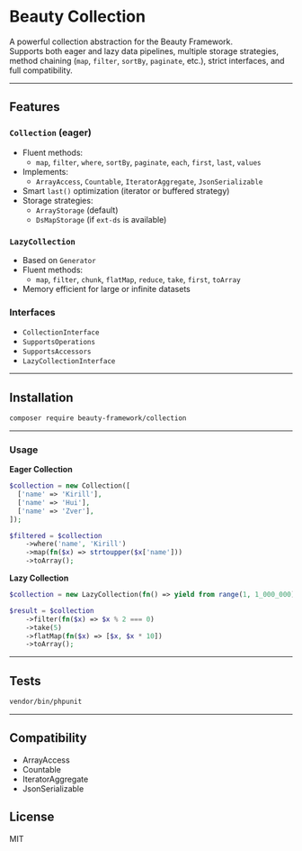 # Beauty Collection

A powerful collection abstraction for the Beauty Framework.  
Supports both eager and lazy data pipelines, multiple storage strategies, method chaining (`map`, `filter`, `sortBy`, `paginate`, etc.), strict interfaces, and full compatibility.

---

## Features

### `Collection` (eager)
- Fluent methods:
    - `map`, `filter`, `where`, `sortBy`, `paginate`, `each`, `first`, `last`, `values`
- Implements:
    - `ArrayAccess`, `Countable`, `IteratorAggregate`, `JsonSerializable`
- Smart `last()` optimization (iterator or buffered strategy)
- Storage strategies:
    - `ArrayStorage` (default)
    - `DsMapStorage` (if `ext-ds` is available)

### `LazyCollection`
- Based on `Generator`
- Fluent methods:
    - `map`, `filter`, `chunk`, `flatMap`, `reduce`, `take`, `first`, `toArray`
- Memory efficient for large or infinite datasets

### Interfaces
- `CollectionInterface`
- `SupportsOperations`
- `SupportsAccessors`
- `LazyCollectionInterface`

---

## Installation

```bash
composer require beauty-framework/collection
```

---

### Usage
**Eager Collection**
```php
$collection = new Collection([
  ['name' => 'Kirill'],
  ['name' => 'Hui'],
  ['name' => 'Zver'],
]);

$filtered = $collection
    ->where('name', 'Kirill')
    ->map(fn($x) => strtoupper($x['name']))
    ->toArray();
```

**Lazy Collection**
```php
$collection = new LazyCollection(fn() => yield from range(1, 1_000_000));

$result = $collection
    ->filter(fn($x) => $x % 2 === 0)
    ->take(5)
    ->flatMap(fn($x) => [$x, $x * 10])
    ->toArray();
```

---

## Tests
```bash
vendor/bin/phpunit
```

---

## Compatibility
- ArrayAccess
- Countable
- IteratorAggregate
- JsonSerializable

## License
MIT